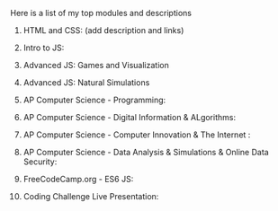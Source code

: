 Here is a list of my top modules and descriptions

1. HTML and CSS:
  (add description and links)
2. Intro to JS:

3. Advanced JS: Games and Visualization

4. Advanced JS: Natural Simulations

5. AP Computer Science - Programming:

6. AP Computer Science - Digital Information & ALgorithms:

7. AP Computer Science - Computer Innovation & The Internet :

8. AP Computer Science - Data Analysis & Simulations & Online Data Security:

9. FreeCodeCamp.org - ES6 JS:

10. Coding Challenge Live Presentation:
